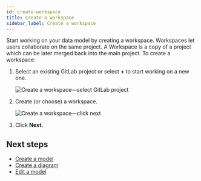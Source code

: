 ```yaml
---
id: create-workspace
title: Create a workspace
sidebar_label: Create a workspace
---
```


Start working on your data model by creating a workspace. Workspaces let users collaborate on the same project. A Workspace is a copy of a project which can be later merged back into the main project. To create a workspace:

1. Select an existing GitLab project or select **+** to start working on a new one.  

    ![Create a workspace—select GitLab project](../assets/select-gitlab-project.jpg)

2. Create (or choose) a workspace.

    ![Create a workspace—click next](../assets/create-workspace-click-next.jpg)

3. Click **Next.**

## Next steps

- [Create a model](create-model.md)
- [Create a diagram](create-diagram.md)
- [Edit a model](edit-model.md)
